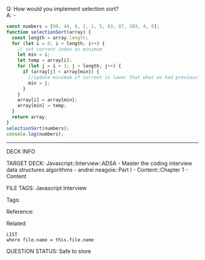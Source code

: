 Q: How would you implement selection sort?  
A: -
```javascript
const numbers = [99, 44, 6, 2, 1, 5, 63, 87, 283, 4, 0];
function selectionSort(array) {
  const length = array.length;
  for (let i = 0; i < length; i++) {
    // set current index as minimum
    let min = i;
    let temp = array[i];
    for (let j = i + 1; j < length; j++) {
      if (array[j] < array[min]) {
        //update minimum if current is lower that what we had previously
        min = j;
      }
    }
    array[i] = array[min];
    array[min] = temp;
  }
  return array;
}
selectionSort(numbers);
console.log(numbers);
```


---

DECK INFO

TARGET DECK: Javascript::Interview::ADSA - Master the coding interview data structures algorithms - andrei neagoie::Part I - Content::Chapter 1 - Content

FILE TAGS: Javascript Interview

Tags:

Reference:

Related:

```dataview
LIST
where file.name = this.file.name
```

QUESTION STATUS: Safe to store